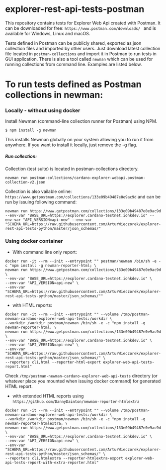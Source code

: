 # explorer-rest-api-tests-postman

This repository contains tests for Explorer Web Api created with Postman. It can be downloaded for free: `https://www.postman.com/downloads/ `
and is available for Windows, Linux and macOS.

Tests defined in Postman can be publicly shared, exported as json collection files and imported by other users. Just download latest collection file located in `postman-collections` and import it in Postman to run tests in GUI application. There is also a tool called `newman` which can be used for running collections from command line. Examples are listed below.

# To run tests defined as Postman collections in newman:

### Locally - without using docker

Install Newman (command-line collection runner for Postman) using NPM.

`$ npm install -g newman`

This installs Newman globally on your system allowing you to run it from anywhere. 
If you want to install it locally, just remove the -g flag.


##### Run collection:

Collection (test suite) is located in postman-collections directory.

`newman run postman-collections/cardano-explorer-webapi.postman-collection-v2.json`

Collection is also vailable online: `https://www.getpostman.com/collections/133e09b49487e0e9ac9d`
and can be run by issuing following command:
```
newman run https://www.getpostman.com/collections/133e09b49487e0e9ac9d --env-var "BASE_URL=https://explorer.cardano-testnet.iohkdev.io" --env-var "API_VERSION=api-new" --env-var "SCHEMA_URL=https://raw.githubusercontent.com/ArturWieczorek/explorer-rest-api-tests-python/master/json_schemas/"
```

### Using docker container

- With command line only report:
```
docker run -it --rm --init --entrypoint "" postman/newman /bin/sh -e -c "npm install -g newman-reporter-html; \ 
newman run https://www.getpostman.com/collections/133e09b49487e0e9ac9d \
--env-var "BASE_URL=https://explorer.cardano-testnet.iohkdev.io" \
--env-var "API_VERSION=api-new" \
--env-var "SCHEMA_URL=https://raw.githubusercontent.com/ArturWieczorek/explorer-rest-api-tests-python/master/json_schemas/""
```

- with HTML reports:

```
docker run -it --rm --init --entrypoint "" --volume /tmp/postman-newman-cardano-explorer-web-api-tests:/workdir \
--workdir /workdir postman/newman /bin/sh -e -c "npm install -g newman-reporter-html; \
newman run https://www.getpostman.com/collections/133e09b49487e0e9ac9d \
--env-var "BASE_URL=https://explorer.cardano-testnet.iohkdev.io" \
--env-var "API_VERSION=api-new" \
--env-var "SCHEMA_URL=https://raw.githubusercontent.com/ArturWieczorek/explorer-rest-api-tests-python/master/json_schemas/" \
--reporters cli,html --reporter-html-export explorer-web-api-tests-report.html"
```
Check `/tmp/postman-newman-cardano-explorer-web-api-tests` directory (or whatever place you mounted when issuing docker command) for generated HTML report.

- with extended HTML reports using `https://github.com/DannyDainton/newman-reporter-htmlextra`

```
docker run -it --rm --init --entrypoint "" --volume /tmp/postman-newman-cardano-explorer-web-api-tests:/workdir \
--workdir /workdir postman/newman /bin/sh -e -c "npm install -g newman-reporter-htmlextra; \
newman run https://www.getpostman.com/collections/133e09b49487e0e9ac9d \
--env-var "BASE_URL=https://explorer.cardano-testnet.iohkdev.io" \
--env-var "API_VERSION=api-new" \
--env-var "SCHEMA_URL=https://raw.githubusercontent.com/ArturWieczorek/explorer-rest-api-tests-python/master/json_schemas/" \
--reporters cli,htmlextra --reporter-htmlextra-export explorer-web-api-tests-report-with-extra-reporter.html"
```
